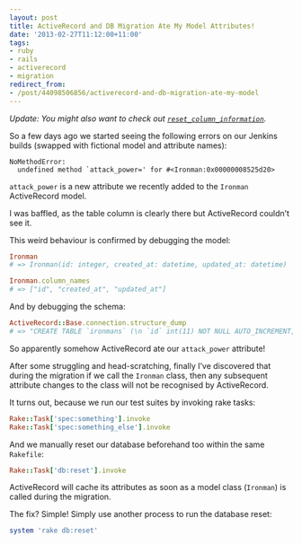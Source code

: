 ```yaml
---
layout: post
title: ActiveRecord and DB Migration Ate My Model Attributes!
date: '2013-02-27T11:12:00+11:00'
tags:
- ruby
- rails
- activerecord
- migration
redirect_from:
- /post/44098506856/activerecord-and-db-migration-ate-my-model
---
```

_Update: You might also want to check out [`reset_column_information`](http://fredwu.me/post/630987126/rails-tip-model-attributes-not-updating)._

So a few days ago we started seeing the following errors on our Jenkins builds (swapped with fictional model and attribute names):

```
NoMethodError:
  undefined method `attack_power=' for #<Ironman:0x00000008525d20>
```

`attack_power` is a new attribute we recently added to the `Ironman` ActiveRecord model.

I was baffled, as the table column is clearly there but ActiveRecord couldn’t see it.


This weird behaviour is confirmed by debugging the model:

```ruby
Ironman
# => Ironman(id: integer, created_at: datetime, updated_at: datetime)

Ironman.column_names
# => ["id", "created_at", "updated_at"]
```

And by debugging the schema:

```ruby
ActiveRecord::Base.connection.structure_dump
# => "CREATE TABLE `ironmans` (\n `id` int(11) NOT NULL AUTO_INCREMENT,\n `created_at` datetime NOT NULL,\n `updated_at` datetime NOT NULL,\n `attack_power` int(11) NOT NULL,\n PRIMARY KEY (`id`)\n) ENGINE=InnoDB DEFAULT CHARSET=utf8 COLLATE=utf8_unicode_ci;\n\n"
```

So apparently somehow ActiveRecord ate our `attack_power` attribute!

After some struggling and head-scratching, finally I’ve discovered that during the migration if we call the `Ironman` class, then any subsequent attribute changes to the class will not be recognised by ActiveRecord.

It turns out, because we run our test suites by invoking rake tasks:

```ruby
Rake::Task['spec:something'].invoke
Rake::Task['spec:something_else'].invoke
```

And we manually reset our database beforehand too within the same `Rakefile`:

```ruby
Rake::Task['db:reset'].invoke
```

ActiveRecord will cache its attributes as soon as a model class (`Ironman`) is called during the migration.

The fix? Simple! Simply use another process to run the database reset:

```ruby
system 'rake db:reset'
```

